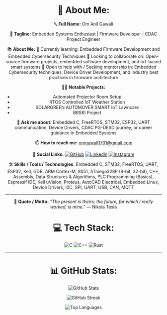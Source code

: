 <div align="center">

# 💫 About Me:

🔤 **Full Name:** Om Anil Gawali

🔖 **Tagline:** Embedded Systems Enthusiast | Firmware Developer | CDAC Project Engineer

📚 **About Me:**
🌱 Currently learning: Embedded Firmware Development and Embedded Cybersecurity Techniques
👯 Looking to collaborate on: Open-source firmware projects, embedded software development, and IoT-based smart systems
🤝 Open to help with / Seeking mentorship in: Embedded Cybersecurity techniques, Device Driver Development, and industry best practices in firmware architecture

👨‍💻 **Notable Projects:**

* Automated Projector Room Setup
* RTOS Controlled IoT Weather Station
* SOLARGREEN AUTOMOVER SMART IoT Lawncare
* BRSKI Project

💬 **Ask me about:** Embedded C, FreeRTOS, STM32, ESP32, UART communication, Device Drivers, CDAC PG-DESD journey, or career guidance in Embedded Systems

📫 **How to reach me:** [omgawali1701@gmail.com](mailto:omgawali1701@gmail.com)

🔗 **Social Links:**
[![GitHub](https://img.shields.io/badge/GitHub-%23181717.svg?logo=github\&logoColor=white)](https://github.com/OmGawali1701)
[![LinkedIn](https://img.shields.io/badge/LinkedIn-%230077B5.svg?logo=linkedin\&logoColor=white)](https://linkedin.com/in/om-gawali-a21542214/)
[![Instagram](https://img.shields.io/badge/Instagram-%23E4405F.svg?logo=Instagram\&logoColor=white)](https://instagram.com/0m.Gawali)

🛠️ **Skills / Tools / Technologies:**
Embedded C, STM32, FreeRTOS, UART, ESP32, Keil, GDB, ARM Cortex-M, 8051, ATmega328P (8-bit, 32-bit),
C++, Assembly, Data Structures & Algorithms, PLC Programming (Basics), Espressif IDE, Keil uVision,
Proteus, AutoCAD Electrical, Embedded Linux, Device Drivers, I2C, SPI, UART, USB, CAN, MQTT

---

💬 **Quote / Motto:**
*"The present is theirs; the future, for which I really worked, is mine."* — Nikola Tesla


# 💻 Tech Stack:

![C](https://img.shields.io/badge/c-%2300599C.svg?style=for-the-badge\&logo=c\&logoColor=white)
![C++](https://img.shields.io/badge/c++-%2300599C.svg?style=for-the-badge\&logo=c%2B%2B\&logoColor=white)
![Rust](https://img.shields.io/badge/rust-%23000000.svg?style=for-the-badge\&logo=rust\&logoColor=white)

---

# 📊 GitHub Stats:

![GitHub Stats](https://github-readme-stats.vercel.app/api?username=OmGawali1701\&theme=ocean_dark\&hide_border=false\&include_all_commits=false\&count_private=false)

![GitHub Streak](https://nirzak-streak-stats.vercel.app/?user=OmGawali1701\&theme=ocean_dark\&hide_border=false)

![Top Languages](https://github-readme-stats.vercel.app/api/top-langs/?username=OmGawali1701\&theme=ocean_dark\&hide_border=false\&include_all_commits=false\&count_private=false\&layout=compact)

</div>


<!-- Proudly created with GPRM ( https://gprm.itsvg.in ) -->
